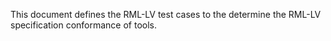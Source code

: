 This document defines the RML-LV test cases to the determine the RML-LV specification conformance of tools.
